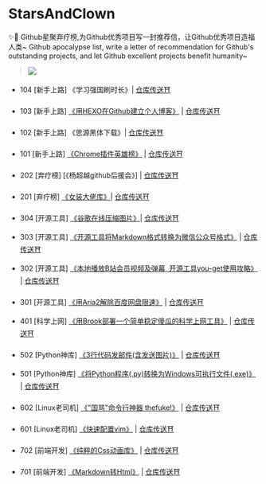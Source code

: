 # StarsAndClown

✨🤡 Github星聚弃疗榜,为Github优秀项目写一封推荐信，让Github优秀项目造福人类~ Github apocalypse list, write a letter of recommendation for Github's outstanding projects, and let Github excellent projects benefit humanity~

> ![](https://upload-images.jianshu.io/upload_images/3203841-bfb9c8d9fbcf3958.png)

* 104 \[新手上路\] 《学习强国刷时长》\| [仓库传送⛩](https://github.com/fuck-xuexiqiangguo/Fuck-XueXiQiangGuo)

* 103 \[新手上路\]  [《用HEXO在Github建立个人博客》](用HEXO在Github建立个人博客) \|  [仓库传送⛩](https://github.com/hexojs/hexo)

* 102 \[新手上路\]  《思源黑体下载》\|  [仓库传送⛩](https://github.com/adobe-fonts/source-han-sans)

* 101 \[新手上路\]  [《Chrome插件英雄榜》](https://www.jianshu.com/p/b216415c753c) \|  [仓库传送⛩](https://github.com/zhaoolee/ChromeAppHeroes)

* 202 \[弃疗榜\] \[《杨超越github后援会》\] \| [仓库传送⛩](https://github.com/ccyyycy)

* 201 \[弃疗榜\]  [《女装大佬库》](https://www.jianshu.com/p/ea4b6c71ac13)\| [仓库传送⛩](https://github.com/daneden/animate.css)

* 304 \[开源工具\] [《谷歌在线压缩图片》](https://squoosh.app/)\| [仓库传送⛩](https://github.com/GoogleChromeLabs/squoosh/)

* 303 \[开源工具\] [《开源工具将Markdown格式转换为微信公众号格式》](https://www.jianshu.com/p/ebeeea770b81) \|  [仓库传送⛩](https://github.com/lyricat/wechat-format)

* 302 \[开源工具\]  [《本地播放B站会员视频及弹幕, 开源工具you-get使用攻略》](https://www.jianshu.com/p/14d512257264) \| [仓库传送⛩](https://github.com/soimort/you-get)

* 301 \[开源工具\]  [《用Aria2解除百度网盘限速》](https://www.jianshu.com/p/8eeb1da6171e) \| [仓库传送⛩](https://www.jianshu.com/p/8eeb1da6171e)

* 401 \[科学上网\]  [《用Brook部署一个简单稳定傻瓜的科学上网工具》](https://zhaoolee.gitbooks.io/chrome/content/yong-brook-bu-shu-yi-ge-jian-dan-wen-ding-sha-gua-de-ke-xue-shang-wang-gong-ju.html) \| [仓库传送⛩](https://github.com/txthinking/brook)

* 502 \[Python神库\]  [《3行代码发邮件\(含发送图片\)》](https://www.jianshu.com/p/1be807735914)  \|  [仓库传送⛩](https://github.com/kootenpv/yagmail)

* 501 \[Python神库\]  [《将Python程序\(.py\)转换为Windows可执行文件\(.exe\)》](https://www.jianshu.com/p/64cb9108a7c6) \| [仓库传送⛩](https://github.com/pyinstaller/pyinstaller)

* 602 \[Linux老司机\] [《"国骂"命令行神器 thefuke!》](https://www.jianshu.com/p/1415af160a22) \| [仓库传送⛩](https://github.com/nvbn/thefuck)

* 601 \[Linux老司机\]  [《快速配置vim》](https://www.jianshu.com/p/33eea78b7bad) \| [仓库传送⛩](https://github.com/ma6174/vim-deprecated)

* 702 \[前端开发\]  [《纯粹的Css动画库》](https://www.jianshu.com/p/85725d376d1d) \| [仓库传送⛩](https://github.com/daneden/animate.css)

* 701 \[前端开发\]  [《Markdown转Html》](https://www.jianshu.com/p/a57114bd9380) \| [仓库传送⛩](https://github.com/showdownjs/showdown)




